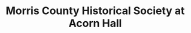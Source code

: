 ---
layout: repo
title: "Morris County Historical Society at Acorn Hall"
id: 12776
permalink: repos/12776/
---